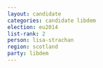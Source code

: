 ```yaml
---
layout: candidate
categories: candidate libdem
election: eu2014
list-rank: 2
person: lisa-strachan
region: scotland
party: libdem
---
```

